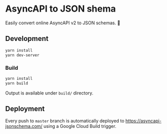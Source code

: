 # AsyncAPI to JSON shema

Easily convert online AsyncAPI v2 to JSON schemas. 🎉

## Development

```bash
yarn install
yarn dev-server
```

### Build

```bash
yarn install
yarn build
```

Output is available under `build/` directory.

## Deployment

Every push to `master` branch is automatically deployed to https://asyncapi-jsonschema.com/ using a Google Cloud Build trigger.
